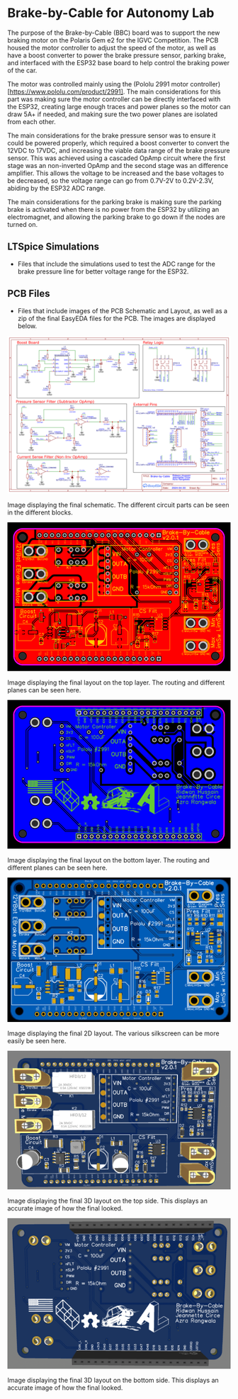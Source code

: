 # Brake-by-Cable for Autonomy Lab
The purpose of the Brake-by-Cable (BBC) board was to support the new braking motor on the Polaris Gem e2 for the IGVC Competition. The PCB housed the motor controller to adjust the speed of the motor, as well as have a boost converter to power the brake pressure sensor, parking brake, and interfaced with the ESP32 base board to help control the braking power of the car. 

The motor was controlled mainly using the (Pololu 2991 motor controller)[https://www.pololu.com/product/2991]. The main considerations for this part was making sure the motor controller can be directly interfaced with the ESP32, creating large enough traces and power planes so the motor can draw 5A+ if needed, and making sure the two power planes are isolated from each other.

The main considerations for the brake pressure sensor was to ensure it could be powered properly, which required a boost converter to convert the 12VDC to 17VDC, and increasing the viable data range of the brake pressure sensor. This was achieved using a cascaded OpAmp circuit where the first stage was an non-inverted OpAmp and the second stage was an difference amplifier. This allows the voltage to be increased and the base voltages to be decreased, so the voltage range can go from 0.7V-2V to 0.2V-2.3V, abiding by the ESP32 ADC range.

The main considerations for the parking brake is making sure the parking brake is activated when there is no power from the ESP32 by utilizing an electromagnet, and allowing the parking brake to go down if the nodes are turned on.

## LTSpice Simulations
- Files that include the simulations used to test the ADC range for the brake pressure line for better voltage range for the ESP32.

## PCB Files
- Files that include images of the PCB Schematic and Layout, as well as a zip of the final EasyEDA files for the PCB. The images are displayed below. 

![Schematic](./PCB%20Files/Schematic_BBCPCB-v2.0.1_2024-04-30.png)

Image displaying the final schematic. The different circuit parts can be seen in the different blocks.


![Layout TOP](./PCB%20Files/Layout_TOP_BBCPCB-v2.0.1_2024-04-30.png)

Image displaying the final layout on the top layer. The routing and different planes can be seen here.


![Layout BOT](./PCB%20Files/Layout_BOT_BBCPCB-v2.0.1_2024-04-30.png)

Image displaying the final layout on the bottom layer. The routing and different planes can be seen here.


![Layout 2D](./PCB%20Files/Layout_2D_BBCPCB-v2.0.1_2024-04-30.png)

Image displaying the final 2D layout. The various silkscreen can be more easily be seen here.


![Layout 3D TOP](./PCB%20Files/Layout_3D_TOP_BBCPCB-v2.0.1_2024-04-30.png)

Image displaying the final 3D layout on the top side. This displays an accurate image of how the final looked.


![Layout 3D BOT](./PCB%20Files/Layout_3D_BOT_BBCPCB-v2.0.1_2024-04-30.png)

Image displaying the final 3D layout on the bottom side. This displays an accurate image of how the final looked.
